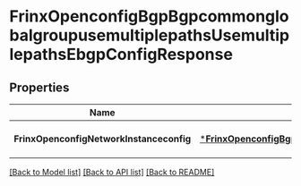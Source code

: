 # FrinxOpenconfigBgpBgpcommonglobalgroupusemultiplepathsUsemultiplepathsEbgpConfigResponse

## Properties
Name | Type | Description | Notes
------------ | ------------- | ------------- | -------------
**FrinxOpenconfigNetworkInstanceconfig** | [***FrinxOpenconfigBgpBgpcommonglobalgroupusemultiplepathsUsemultiplepathsEbgpConfig**](frinx.openconfig.bgp.bgpcommonglobalgroupusemultiplepaths.usemultiplepaths.ebgp.Config.md) |  | [optional] [default to null]

[[Back to Model list]](../README.md#documentation-for-models) [[Back to API list]](../README.md#documentation-for-api-endpoints) [[Back to README]](../README.md)


